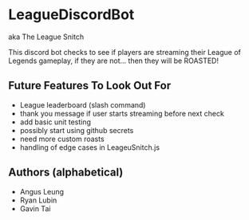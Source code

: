 # LeagueDiscordBot

aka The League Snitch

This discord bot checks to see if players are streaming their League of Legends gameplay, if they are not... then they will be ROASTED!

## Future Features To Look Out For
<ul>
<li>League leaderboard (slash command)</li>
<li>thank you message if user starts streaming before next check</li>
<li>add basic unit testing</li>
<li>possibly start using github secrets</li>
<li>need more custom roasts</li>
<li>handling of edge cases in LeageuSnitch.js</li>
</ul>

## Authors (alphabetical)
<ul>
<li>Angus Leung</li>
<li>Ryan Lubin</li>
<li>Gavin Tai</li>
</ul>
